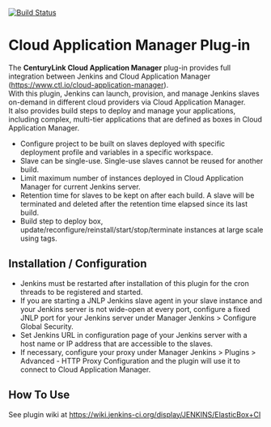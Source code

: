 [![Build Status](https://jenkins.ci.cloudbees.com/job/plugins/job/elasticbox-plugin/badge/icon)](https://jenkins.ci.cloudbees.com/job/plugins/job/elasticbox-plugin/)

Cloud Application Manager Plug-in
=====================

The **CenturyLink Cloud Application Manager** plug-in provides full integration between Jenkins and Cloud Application Manager (https://www.ctl.io/cloud-application-manager).  
With this plugin, Jenkins can launch, provision, and manage Jenkins slaves on-demand in different cloud providers via Cloud Application Manager.  
It also provides build steps to deploy and manage your applications, including complex, multi-tier applications that are defined as boxes in Cloud Application Manager.

  - Configure project to be built on slaves deployed with specific deployment profile and variables in a specific workspace.
  - Slave can be single-use. Single-use slaves cannot be reused for another build.
  - Limit maximum number of instances deployed in Cloud Application Manager for current Jenkins server.
  - Retention time for slaves to be kept on after each build. A slave will be terminated and deleted after the retention time elapsed since its last build.
  - Build step to deploy box, update/reconfigure/reinstall/start/stop/terminate instances at large scale using tags.

Installation / Configuration
----------------------------

  - Jenkins must be restarted after installation of this plugin for the cron threads to be registered and started.
  - If you are starting a JNLP Jenkins slave agent in your slave instance and your Jenkins server is not wide-open at every port, configure a fixed JNLP port for your Jenkins server under Manager Jenkins > Configure Global Security.
  - Set Jenkins URL in configuration page of your Jenkins server with a host name or IP address that are accessible to the slaves.
  - If necessary, configure your proxy under Manager Jenkins > Plugins > Advanced - HTTP Proxy Configuration and the plugin will use it to connect to Cloud Application Manager.

How To Use
----------
See plugin wiki at https://wiki.jenkins-ci.org/display/JENKINS/ElasticBox+CI

